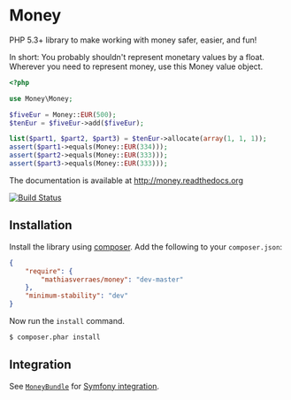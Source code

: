 Money
=====

PHP 5.3+ library to make working with money safer, easier, and fun!

In short: You probably shouldn't represent monetary values by a float. Wherever 
you need to represent money, use this Money value object.

```php
<?php

use Money\Money;

$fiveEur = Money::EUR(500);
$tenEur = $fiveEur->add($fiveEur);

list($part1, $part2, $part3) = $tenEur->allocate(array(1, 1, 1));
assert($part1->equals(Money::EUR(334)));
assert($part2->equals(Money::EUR(333)));
assert($part3->equals(Money::EUR(333)));
```

The documentation is available at http://money.readthedocs.org

[![Build Status](https://secure.travis-ci.org/mathiasverraes/money.png)](http://travis-ci.org/mathiasverraes/money)

Installation
------------

Install the library using [composer][1]. Add the following to your `composer.json`:

```json
{
    "require": {
        "mathiasverraes/money": "dev-master"
    },
    "minimum-stability": "dev"    
}
```

Now run the `install` command.

```sh
$ composer.phar install
```

Integration
-----------

See [`MoneyBundle`][2] for [Symfony integration][3].

[1]: http://getcomposer.org/
[2]: https://github.com/pink-tie/MoneyBundle/
[3]: http://symfony.com/
